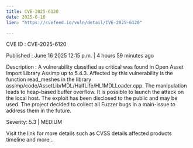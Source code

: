 ```yaml
---
title: CVE-2025-6120
date: 2025-6-16
lien: "https://cvefeed.io/vuln/detail/CVE-2025-6120"

---
```


CVE ID : CVE-2025-6120

Published :  June 16
2025
12:15 p.m. | 4 hours
59 minutes ago

Description : A vulnerability classified as critical was found in Open Asset Import Library Assimp up to 5.4.3. Affected by this vulnerability is the function read_meshes in the library assimp/code/AssetLib/MDL/HalfLife/HL1MDLLoader.cpp. The manipulation leads to heap-based buffer overflow. It is possible to launch the attack on the local host. The exploit has been disclosed to the public and may be used. The project decided to collect all Fuzzer bugs in a main-issue to address them in the future.

Severity: 5.3 | MEDIUM

Visit the link for more details
such as CVSS details
affected products
timeline
and more...
